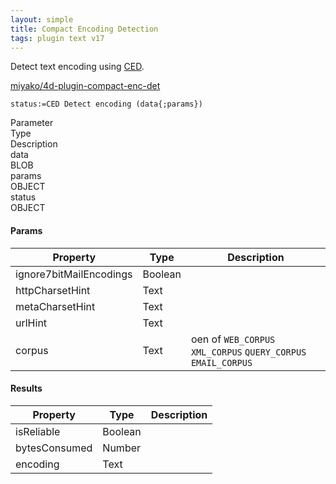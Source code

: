 ```yaml
---
layout: simple
title: Compact Encoding Detection
tags: plugin text v17
---
```


Detect text encoding using [CED](https://github.com/google/compact_enc_det).

<!--more-->

[miyako/4d-plugin-compact-enc-det](https://github.com/miyako/4d-plugin-compact-enc-det)

```
status:=CED Detect encoding (data{;params})
```

<div class="grid">
  <div class="syntax-th cell cell--2">Parameter</div>
  <div class="syntax-th cell cell--2">Type</div>
  <div class="syntax-th cell cell--8">Description</div>
  <div class="syntax-td cell cell--2">data</div>
  <div class="syntax-td cell cell--2">BLOB</div>
  <div class="syntax-td cell cell--8"></div>  
  <div class="syntax-td cell cell--2">params</div>
  <div class="syntax-td cell cell--2">OBJECT</div>
  <div class="syntax-td cell cell--8"></div>    
  <div class="syntax-td cell cell--2">status</div>
  <div class="syntax-td cell cell--2">OBJECT</div>
  <div class="syntax-td cell cell--8"></div>    
</div>

#### Params

Property|Type|Description
------------|------|----
ignore7bitMailEncodings | Boolean|
httpCharsetHint | Text|
metaCharsetHint | Text|
urlHint | Text|
corpus | Text|oen of `WEB_CORPUS` `XML_CORPUS` `QUERY_CORPUS` `EMAIL_CORPUS`

#### Results

Property|Type|Description
------------|------|----
isReliable | Boolean|
bytesConsumed | Number|
encoding | Text|
